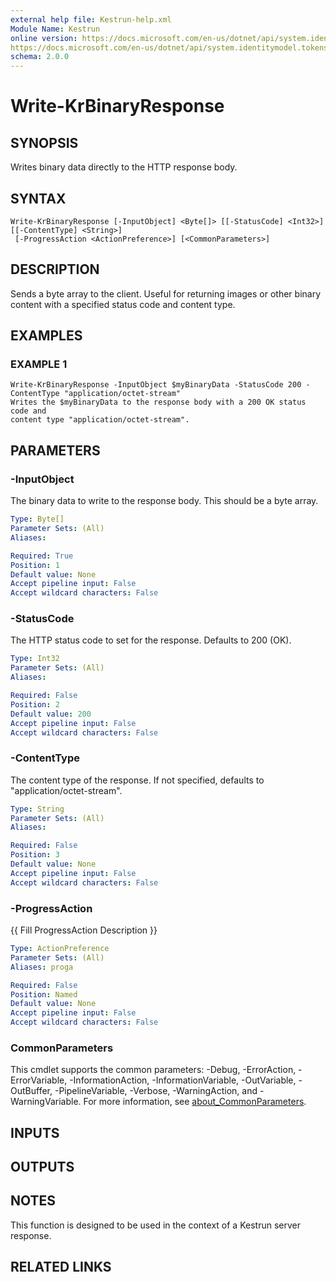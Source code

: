 ```yaml
---
external help file: Kestrun-help.xml
Module Name: Kestrun
online version: https://docs.microsoft.com/en-us/dotnet/api/system.identitymodel.tokens.jwt.jwtsecuritytoken?view=azure-dotnet
https://docs.microsoft.com/en-us/dotnet/api/system.identitymodel.tokens.jwt.jwtsecuritytokenhandler?view=azure-dotnet
schema: 2.0.0
---
```


# Write-KrBinaryResponse

## SYNOPSIS
Writes binary data directly to the HTTP response body.

## SYNTAX

```
Write-KrBinaryResponse [-InputObject] <Byte[]> [[-StatusCode] <Int32>] [[-ContentType] <String>]
 [-ProgressAction <ActionPreference>] [<CommonParameters>]
```

## DESCRIPTION
Sends a byte array to the client.
Useful for returning images or other
binary content with a specified status code and content type.

## EXAMPLES

### EXAMPLE 1
```
Write-KrBinaryResponse -InputObject $myBinaryData -StatusCode 200 -ContentType "application/octet-stream"
Writes the $myBinaryData to the response body with a 200 OK status code and
content type "application/octet-stream".
```

## PARAMETERS

### -InputObject
The binary data to write to the response body.
This should be a byte array.

```yaml
Type: Byte[]
Parameter Sets: (All)
Aliases:

Required: True
Position: 1
Default value: None
Accept pipeline input: False
Accept wildcard characters: False
```

### -StatusCode
The HTTP status code to set for the response.
Defaults to 200 (OK).

```yaml
Type: Int32
Parameter Sets: (All)
Aliases:

Required: False
Position: 2
Default value: 200
Accept pipeline input: False
Accept wildcard characters: False
```

### -ContentType
The content type of the response.
If not specified, defaults to "application/octet-stream".

```yaml
Type: String
Parameter Sets: (All)
Aliases:

Required: False
Position: 3
Default value: None
Accept pipeline input: False
Accept wildcard characters: False
```

### -ProgressAction
{{ Fill ProgressAction Description }}

```yaml
Type: ActionPreference
Parameter Sets: (All)
Aliases: proga

Required: False
Position: Named
Default value: None
Accept pipeline input: False
Accept wildcard characters: False
```

### CommonParameters
This cmdlet supports the common parameters: -Debug, -ErrorAction, -ErrorVariable, -InformationAction, -InformationVariable, -OutVariable, -OutBuffer, -PipelineVariable, -Verbose, -WarningAction, and -WarningVariable. For more information, see [about_CommonParameters](http://go.microsoft.com/fwlink/?LinkID=113216).

## INPUTS

## OUTPUTS

## NOTES
This function is designed to be used in the context of a Kestrun server response.

## RELATED LINKS
